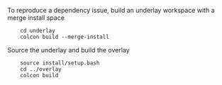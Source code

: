 
To reproduce a dependency issue, build an underlay workspace with a merge install space

        cd underlay
        colcon build --merge-install

Source the underlay and build the overlay


        source install/setup.bash
        cd ../overlay
        colcon build


